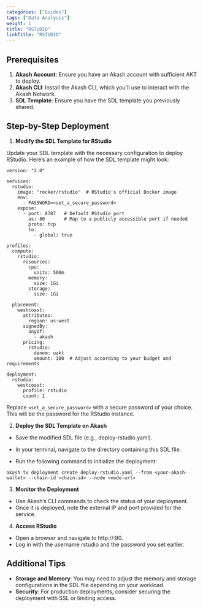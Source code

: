 ```yaml
---
categories: ["Guides"]
tags: ["Data Analysis"]
weight: 1
title: "RSTUDIO"
linkTitle: "RSTUDIO"
---
```


## Prerequisites

1. **Akash Account**: Ensure you have an Akash account with sufficient AKT to deploy.
2. **Akash CLI**: Install the Akash CLI, which you'll use to interact with the Akash Network.
3. **SDL Template**: Ensure you have the SDL template you previously shared.

## Step-by-Step Deployment

1. **Modify the SDL Template for RStudio**

Update your SDL template with the necessary configuration to deploy RStudio. Here’s an example of how the SDL template might look:

```
version: "2.0"

services:
  rstudio:
    image: "rocker/rstudio"  # RStudio's official Docker image
    env:
      - PASSWORD=<set_a_secure_password>
    expose:
      - port: 8787   # Default RStudio port
        as: 80       # Map to a publicly accessible port if needed
        proto: tcp
        to:
          - global: true

profiles:
  compute:
    rstudio:
      resources:
        cpu:
          units: 500m
        memory:
          size: 1Gi
        storage:
          size: 1Gi

  placement:
    westcoast:
      attributes:
        region: us-west
      signedBy:
        anyOf:
          - akash
      pricing:
        rstudio:
          denom: uakt
          amount: 100  # Adjust according to your budget and requirements

deployment:
  rstudio:
    westcoast:
      profile: rstudio
      count: 1
```

Replace `<set_a_secure_password>` with a secure password of your choice. This will be the password for the RStudio instance.

2. **Deploy the SDL Template on Akash**

- Save the modified SDL file (e.g., deploy-rstudio.yaml).

- In your terminal, navigate to the directory containing this SDL file.

- Run the following command to initialize the deployment:

```
akash tx deployment create deploy-rstudio.yaml --from <your-akash-wallet> --chain-id <chain-id> --node <node-url>
```

3. **Monitor the Deployment**

- Use Akash’s CLI commands to check the status of your deployment.
- Once it is deployed, note the external IP and port provided for the service.

4. **Access RStudio**

- Open a browser and navigate to http://<external-ip>:80.
- Log in with the username rstudio and the password you set earlier.

## Additional Tips

- **Storage and Memory**: You may need to adjust the memory and storage configurations in the SDL file depending on your workload.
- **Security**: For production deployments, consider securing the deployment with SSL or limiting access.